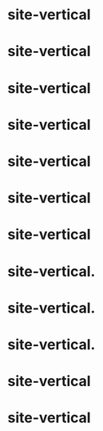 # site-vertical
# site-vertical
# site-vertical
# site-vertical
# site-vertical
# site-vertical
# site-vertical
# site-vertical.
# site-vertical.
# site-vertical.
# site-vertical
# site-vertical
